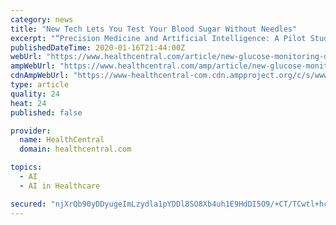 ```yaml
---
category: news
title: "New Tech Lets You Test Your Blood Sugar Without Needles"
excerpt: "“Precision Medicine and Artificial Intelligence: A Pilot Study on Deep ... she works towards her masters in marriage and family therapy and art therapy. In a past life, she worked as the patient ..."
publishedDateTime: 2020-01-16T21:44:00Z
webUrl: "https://www.healthcentral.com/article/new-glucose-monitoring-device-for-diabetes"
ampWebUrl: "https://www.healthcentral.com/amp/article/new-glucose-monitoring-device-for-diabetes"
cdnAmpWebUrl: "https://www-healthcentral-com.cdn.ampproject.org/c/s/www.healthcentral.com/amp/article/new-glucose-monitoring-device-for-diabetes"
type: article
quality: 24
heat: 24
published: false

provider:
  name: HealthCentral
  domain: healthcentral.com

topics:
  - AI
  - AI in Healthcare

secured: "njXrQb90yDDyugeImLzydla1pYDDl8SO8Xb4uh1E9HdDI5O9/+CT/TCwtl+hc/oXKjitaPFBPmpSLVQkTSmOuq4oAlj1JxObQPLTBj1YGMKc6QeEsXZZhwg40NUthmcoMgBjHNxfGxBNQ8EnLNvSc4gDIei06IKxJENmzJA+VuQRdZnaQl3DI4jq3mJviiIRlXfCjZx/vnaa0A1SYHwQ8pNcGtKFwWGWhl+9Yn36QkNEOwd9NBwKH7RoTPfkYbpye9aBle4U+uyXfri1PE0kMDJhapXR7LwWSQ2R1Ez38TT92KBEs2ZNpCl7Fv8zrTD2;Eu487rIlfqHN/vDsx9GnjQ=="
---
```


